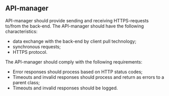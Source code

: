 ## API-manager

API-manager should provide sending and receiving HTTPS-requests to/from the back-end. The API-manager should have the following characteristics: <br>

  - data exchange with the back-end by client pull technology;
  - synchronous requests;
  - HTTPS protocol.

The API-manager should comply with the following requirements: <br>

  - Error responses should process based on HTTP status codes;
  - Timeouts and invalid responses should process and return as errors to a parent class;
  - Timeouts and invalid responses should be logged.